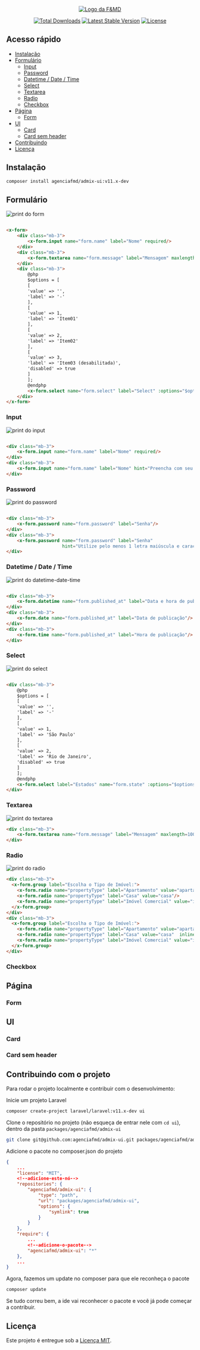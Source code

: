 <p align="center"><a href="https://fmd.ag" target="_blank"><img src="https://raw.githubusercontent.com/agenciafmd/admix-ui/v11/docs/fmd.png" alt="Logo da F&MD"></a></p>

<p align="center">
<a href="https://packagist.org/packages/agenciafmd/admix-ui"><img src="https://img.shields.io/packagist/dt/agenciafmd/admix-ui" alt="Total Downloads"></a>
<a href="https://packagist.org/packages/agenciafmd/admix-ui"><img src="https://img.shields.io/packagist/v/agenciafmd/admix-ui" alt="Latest Stable Version"></a>
<a href="https://packagist.org/packages/agenciafmd/admix-ui"><img src="https://img.shields.io/packagist/l/agenciafmd/admix-ui" alt="License"></a>
</p>

## Acesso rápido

- [Instalação](#instalação)
- [Formulário](#formulário)
    - [Input](#input)
    - [Password](#password)
    - [Datetime / Date / Time](#datetime--date--time)
    - [Select](#select)
    - [Textarea](#textarea)
    - [Radio](#radio)
    - [Checkbox](#checkbox)
- [Página](#página)
    - [Form](#form)
- [UI](#ui)
    - [Card](#card)
    - [Card sem header](#card-sem-header)
- [Contribuindo](#contribuindo-com-o-projeto)
- [Licença](#licença)

## Instalação

```bash
composer install agenciafmd/admix-ui:v11.x-dev
```

## Formulário

![print do form](docs/forms/form.png "print do form")

```html

<x-form>
    <div class="mb-3">
        <x-form.input name="form.name" label="Nome" required/>
    </div>
    <div class="mb-3">
        <x-form.textarea name="form.message" label="Mensagem" maxlength=100 required/>
    </div>
    <div class="mb-3">
        @php
        $options = [
        [
        'value' => '',
        'label' => '-'
        ],
        [
        'value' => 1,
        'label' => 'Item01'
        ],
        [
        'value' => 2,
        'label' => 'Item02'
        ],
        [
        'value' => 3,
        'label' => 'Item03 (desabilitada)',
        'disabled' => true
        ]
        ];
        @endphp
        <x-form.select name="form.select" label="Select" :options="$options" required/>
    </div>
</x-form>
```

### Input

![print do input](docs/forms/input.png "print do input")

```html

<div class="mb-3">
    <x-form.input name="form.name" label="Nome" required/>
</div>
<div class="mb-3">
    <x-form.input name="form.name" label="Nome" hint="Preencha com seu nome completo"/>
</div>
```

### Password

![print do password](docs/forms/password.png "print do password")

```html

<div class="mb-3">
    <x-form.password name="form.password" label="Senha"/>
</div>
<div class="mb-3">
    <x-form.password name="form.password" label="Senha"
                     hint="Utilize pelo menos 1 letra maiúscula e caracteres especiais"/>
</div>
```

### Datetime / Date / Time

![print do datetime-date-time](docs/forms/datetime-date-time.png "print do datetime-date-time")

```html

<div class="mb-3">
    <x-form.datetime name="form.published_at" label="Data e hora de publicação"/>
</div>
<div class="mb-3">
    <x-form.date name="form.published_at" label="Data de publicação"/>
</div>
<div class="mb-3">
    <x-form.time name="form.published_at" label="Hora de publicação"/>
</div>
```

### Select

![print do select](docs/forms/select.png "print do select")

```html

<div class="mb-3">
    @php
    $options = [
    [
    'value' => '',
    'label' => '-'
    ],
    [
    'value' => 1,
    'label' => 'São Paulo'
    ],
    [
    'value' => 2,
    'label' => 'Rio de Janeiro',
    'disabled' => true
    ]
    ];
    @endphp
    <x-form.select label="Estados" name="form.state" :options="$options"/>
</div>
```

### Textarea

![print do textarea](docs/forms/textarea.png "print do textarea")

```html
<div class="mb-3">
    <x-form.textarea name="form.message" label="Mensagem" maxlength=100 required/>
</div>
```
### Radio

![print do radio](docs/forms/radio.png "print do radio")

```html
<div class="mb-3">
  <x-form.group label="Escolha o Tipo de Imóvel:">
    <x-form.radio name="propertyType" label="Apartamento" value="apartamento"/>
    <x-form.radio name="propertyType" label="Casa" value="casa"/>
    <x-form.radio name="propertyType" label="Imóvel Comercial" value="imovel-comercial" hint="Selecione uma opção"/>
  </x-form.group>
</div>
<div class="mb-3">
  <x-form.group label="Escolha o Tipo de Imóvel:">
    <x-form.radio name="propertyType" label="Apartamento" value="apartamento"  inline/>
    <x-form.radio name="propertyType" label="Casa" value="casa"  inline/>
    <x-form.radio name="propertyType" label="Imóvel Comercial" value="imovel-comercial" hint="Selecione uma opção" inline disabled/>
  </x-form.group>
</div>
```

### Checkbox

## Página

### Form

## UI

### Card

### Card sem header

## Contribuindo com o projeto

Para rodar o projeto localmente e contribuir com o desenvolvimento:

Inicie um projeto Laravel

```bash
composer create-project laravel/laravel:v11.x-dev ui
```

Clone o repositório no projeto (não esqueça de entrar nele com `cd ui`), dentro da pasta `packages/agenciafmd/admix-ui`

```bash
git clone git@github.com:agenciafmd/admix-ui.git packages/agenciafmd/admix-ui
```

Adicione o pacote no composer.json do projeto

```json
{
    ...
    "license": "MIT",
    <!--adicione-este-nó-->
    "repositories": {
        "agenciafmd/admix-ui": {
            "type": "path",
            "url": "packages/agenciafmd/admix-ui",
            "options": {
                "symlink": true
            }
        }
    },
    "require": {
        ...
        <!--adicione-o-pacote-->
        "agenciafmd/admix-ui": "*"
    },
    ...
}
```

Agora, fazemos um update no composer para que ele reconheça o pacote

```bash
composer update
```

Se tudo correu bem, a ide vai reconhecer o pacote e você já pode começar a contribuir.

## Licença

Este projeto é entregue sob a [Licença MIT](./LICENSE).
